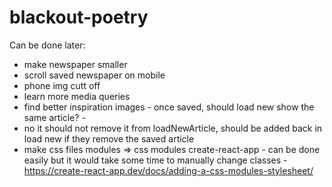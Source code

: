 # blackout-poetry

Can be done later:

- make newspaper smaller
- scroll saved newspaper on mobile
- phone img cutt off
- learn more media queries
- find better inspiration images - once saved, should load new show the same article? -
- no it should not remove it from loadNewArticle, should be added back in load new if they remove the saved article
- make css files modules => css modules create-react-app - can be done easily but it would take some time to manually change classes - https://create-react-app.dev/docs/adding-a-css-modules-stylesheet/
